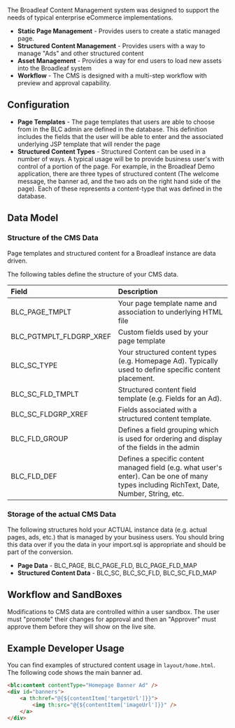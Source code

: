 The Broadleaf Content Management system was designed to support the needs of typical enterprise eCommerce implementations.

- **Static Page Management** - Provides users to create a static managed page.
- **Structured Content Management** - Provides users with a way to manage "Ads" and other structured content
- **Asset Management** - Provides a way for end users to load new assets into the Broadleaf system
- **Workflow** - The CMS is designed with a multi-step workflow with preview and approval capability.

## Configuration

- **Page Templates** - The page templates that users are able to choose from in the BLC admin are defined in the database. This definition includes the fields that the user will be able to enter and the associated underlying JSP template that will render the page
- **Structured Content Types** - Structured Content can be used in a number of ways. A typical usage will be to provide business user's with control of a portion of the page.   For example, in the Broadleaf Demo application, there are three types of structured content (The welcome message, the banner ad, and the two ads on the right hand side of the page). Each of these represents a content-type that was defined in the database.

## Data Model

### Structure of the CMS Data

Page templates and structured content for a Broadleaf instance are data driven.

The following tables define the structure of your CMS data.

| Field                   | Description                                                                                                                                  |
| :---------------------- | :------------------------------------------------------------------------------------------------------------------------------------------- |
| BLC_PAGE_TMPLT          | Your page template name and association to underlying HTML file                                                                               |
| BLC_PGTMPLT_FLDGRP_XREF | Custom fields used by your page template                                                                                                     |
| BLC_SC_TYPE             | Your structured content types (e.g. Homepage Ad).   Typically used to define specific content placement.                                     |
| BLC_SC_FLD_TMPLT        | Structured content field template (e.g. Fields for an Ad).                                                                                   |
| BLC_SC_FLDGRP_XREF      | Fields associated with a structured content template.                                                                                        |
| BLC_FLD_GROUP           | Defines a field grouping which is used for ordering and display of the fields in the admin                                                   |
| BLC_FLD_DEF             | Defines a specific content managed field (e.g. what user's enter).   Can be one of many types including RichText, Date, Number, String, etc. |

### Storage of the actual CMS Data

The following structures hold your ACTUAL instance data (e.g. actual pages, ads, etc.) that is managed by your business users.    You should bring this data over if you the data in your import.sql is appropriate and should be part of the conversion.

- **Page Data** - BLC_PAGE, BLC_PAGE_FLD, BLC_PAGE_FLD_MAP
- **Structured Content Data** - BLC_SC, BLC_SC_FLD, BLC_SC_FLD_MAP

## Workflow and SandBoxes

Modifications to CMS data are controlled within a user sandbox. The user must "promote" their changes for approval and then an "Approver" must approve them before they will show on the live site.

## Example Developer Usage

You can find examples of structured content usage in `layout/home.html`.   The following code shows the main banner ad.

```html
<blc:content contentType="Homepage Banner Ad" />       
<div id="banners">
    <a th:href="@{${contentItem['targetUrl']}}">
        <img th:src="@{${contentItem['imageUrl']}}" />
    </a>
</div>
```
